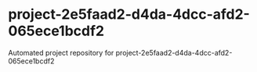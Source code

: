 # project-2e5faad2-d4da-4dcc-afd2-065ece1bcdf2
Automated project repository for project-2e5faad2-d4da-4dcc-afd2-065ece1bcdf2
